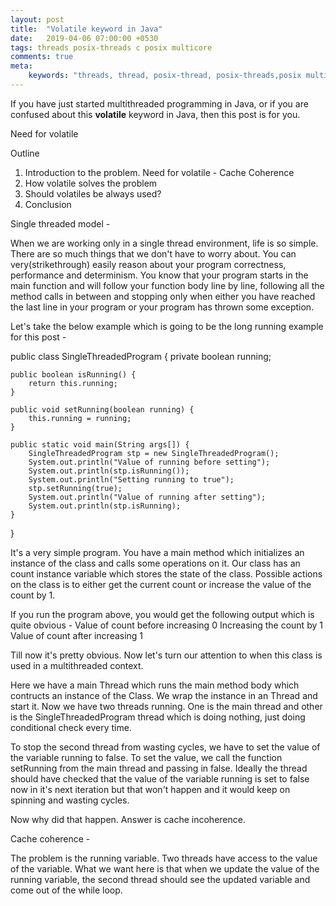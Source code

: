 ```yaml
---
layout: post
title:  "Volatile keyword in Java"
date:   2019-04-06 07:00:00 +0530
tags: threads posix-threads c posix multicore
comments: true
meta:
    keywords: "threads, thread, posix-thread, posix-threads,posix multicore, threading process, operating-system threads, concurrency, scheduler"
---
```


If you have just started multithreaded programming in Java, or if you are confused about this
**volatile** keyword in Java, then this post is for you.

Need for volatile

Outline
1. Introduction to the problem. Need for volatile - Cache Coherence
2. How volatile solves the problem
3. Should volatiles be always used?
3. Conclusion 


Single threaded model -

When we are working only in a single thread environment, life is so simple. There are so much things that we don't have to worry about. You can very(strikethrough) easily reason about your program correctness, performance and determinism. You know that your program starts in the main function and will follow your function body line by line, following all the method calls in between and stopping only when either you have reached the last line in your program or your program has thrown some exception.

Let's take the below example which is going to be the long running example for this post - 

public class SingleThreadedProgram {
    private boolean running;

    public boolean isRunning() {
        return this.running;
    }

    public void setRunning(boolean running) {
        this.running = running;
    }

    public static void main(String args[]) {
        SingleThreadedProgram stp = new SingleThreadedProgram();
        System.out.println("Value of running before setting");
        System.out.println(stp.isRunning());
        System.out.println("Setting running to true");
        stp.setRunning(true);
        System.out.println("Value of running after setting");
        System.out.println(stp.isRunning);
    }
}

It's a very simple program. You have a main method which initializes an instance of the class and calls some operations on it. Our class has an count instance variable which stores the state of the class. Possible actions on the class is to either get the current count or increase the value of the count by 1.

If you run the program above, you would get the following output which is quite obvious - 
Value of count before increasing 0
Increasing the count by 1
Value of count after increasing 1

Till now it's pretty obvious. Now let's turn our attention to when this class is used in a multithreaded context.

Here we have a main Thread which runs the main method body which contructs an instance of the Class. We wrap the instance in an Thread and start it. Now we have two threads running. One is the main thread and other is the SingleThreadedProgram thread which is doing nothing, just doing conditional check every time.

To stop the second thread from wasting cycles, we have to set the value of the variable running to false. To set the value, we call the function setRunning from the main thread and passing in false. Ideally the thread should have checked that the value of the variable running is set to false now in it's next iteration but that won't happen and it would keep on spinning and wasting cycles.

Now why did that happen. Answer is cache incoherence.

Cache coherence - 

The problem is the running variable. Two threads have access to the value of the variable. What we want here is that when we update the value of the running variable, the second thread should see the updated variable and come out of the while loop.






